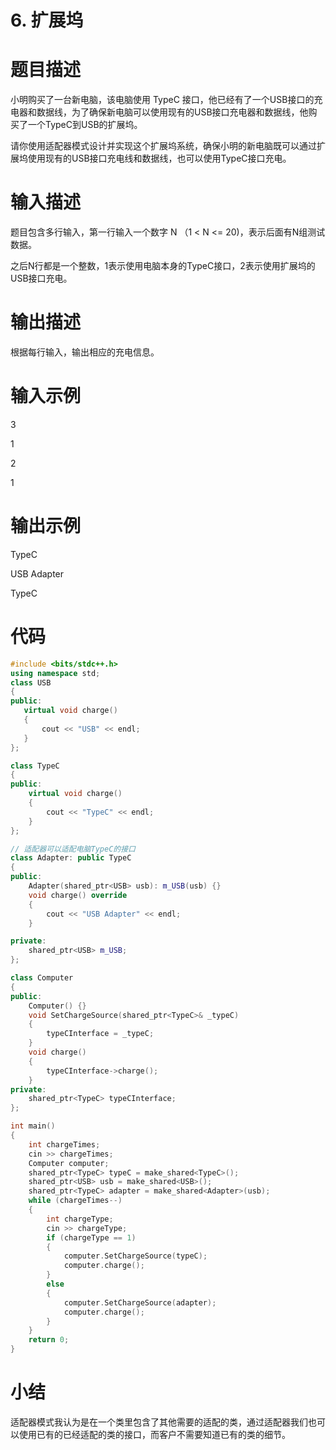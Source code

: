 # 6. 扩展坞

# 题目描述
小明购买了一台新电脑，该电脑使用 TypeC 接口，他已经有了一个USB接口的充电器和数据线，为了确保新电脑可以使用现有的USB接口充电器和数据线，他购买了一个TypeC到USB的扩展坞。

请你使用适配器模式设计并实现这个扩展坞系统，确保小明的新电脑既可以通过扩展坞使用现有的USB接口充电线和数据线，也可以使用TypeC接口充电。

# 输入描述
题目包含多行输入，第一行输入一个数字 N （1 < N <= 20)，表示后面有N组测试数据。

之后N行都是一个整数，1表示使用电脑本身的TypeC接口，2表示使用扩展坞的USB接口充电。

# 输出描述
根据每行输入，输出相应的充电信息。
# 输入示例
3

1

2

1
# 输出示例
TypeC

USB Adapter

TypeC


# 代码
```cpp
#include <bits/stdc++.h>
using namespace std;
class USB
{
public:
   virtual void charge()
   {
       cout << "USB" << endl;
   }
};

class TypeC
{
public:
    virtual void charge()
    {
        cout << "TypeC" << endl;
    }
};

// 适配器可以适配电脑TypeC的接口
class Adapter: public TypeC
{
public:
    Adapter(shared_ptr<USB> usb): m_USB(usb) {}
    void charge() override
    {
        cout << "USB Adapter" << endl;
    }

private:
    shared_ptr<USB> m_USB;
};

class Computer
{
public:
    Computer() {}
    void SetChargeSource(shared_ptr<TypeC>& _typeC)
    {
        typeCInterface = _typeC;
    }
    void charge()
    {
        typeCInterface->charge();
    }
private:
    shared_ptr<TypeC> typeCInterface;  
};

int main()
{
    int chargeTimes;
    cin >> chargeTimes;
    Computer computer;
    shared_ptr<TypeC> typeC = make_shared<TypeC>();
    shared_ptr<USB> usb = make_shared<USB>();
    shared_ptr<TypeC> adapter = make_shared<Adapter>(usb);
    while (chargeTimes--)
    {
        int chargeType;
        cin >> chargeType;
        if (chargeType == 1)
        {
            computer.SetChargeSource(typeC);
            computer.charge();
        }
        else
        {
            computer.SetChargeSource(adapter);
            computer.charge();
        }
    }
    return 0; 
}
```

# 小结

适配器模式我认为是在一个类里包含了其他需要的适配的类，通过适配器我们也可以使用已有的已经适配的类的接口，而客户不需要知道已有的类的细节。